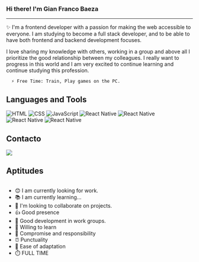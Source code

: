 <h3 > Hi there! I'm Gian Franco Baeza</h3>

---
✨ I'm a frontend developer with a passion for making the web accessible to everyone. I am studying to become a full stack developer, and to be able to have both frontend and backend development focuses.

I love sharing my knowledge with others, working in a group and above all I prioritize the good relationship between my colleagues.
I really want to progress in this world and I am very excited to continue learning and continue studying this profession.

      ⚡ Free Time: Train, Play games on the PC.
 <section>
        <h2>Languages and Tools</h2>
        <img src="https://i.postimg.cc/vHx09GK1/icons8-html-96.png" alt="HTML"  display: inline-block;
            margin: 10px; >
        <img src="https://i.postimg.cc/7ZgXsmww/icons8-css-96.png" alt="CSS"  display: inline-block;
            margin: 10px;>
        <img src="https://i.postimg.cc/MTGDGwRp/icons8-javascript-96.png" alt="JavaScript"  display: inline-block;
            margin: 10px;>
        <img src="https://i.postimg.cc/C5XJt2RL/icons8-react-native-96.png" alt="React Native"  display: inline-block;
            margin: 10px;>
       <img src="https://i.postimg.cc/nrBY6XYg/icons8-typescript-96.png" alt="React Native"  display: inline-block;
            margin: 10px;>
       <img src="https://i.postimg.cc/05FBFmxW/icons8-oreja-96.png" alt="React Native"  display: inline-block;
            margin: 10px;>
       <img src="https://i.postimg.cc/dtRj6T0T/icons8-firebase-96.png" alt="React Native"  display: inline-block;
            margin: 10px;>
    </section>
<h2>Contacto</h2> 
<img src="https://i.postimg.cc/6QcwCrPp/arrowleft-106662-1.png"></img>


  
<div class="container">
      <h2> Aptitudes </h2>
        <div class="column">
            <ul>
                <li>😊 I am currently looking for work.</li>
                <li>📚 I am currently learning...</li>
                <li>🤝 I'm looking to collaborate on projects.</li>
                <li>👍 Good presence</li>
                <li>🏢 Good development in work groups.</li>
                <li>📖 Willing to learn</li>
                <li>💼 Compromise and responsibility</li>
                <li>⏰ Punctuality</li>
                <li>🔄 Ease of adaptation</li>
                <li>⏱️ FULL TIME</li>
            </ul>
        </div>
    </div>

